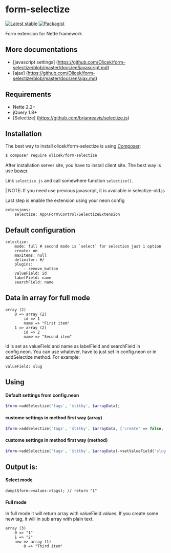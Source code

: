 form-selectize
==============

[![Latest stable](https://img.shields.io/packagist/v/olicek/form-selectize.svg)](https://packagist.org/packages/olicek/form-selectize) [![Packagist](https://img.shields.io/packagist/dt/olicek/form-selectize.svg)](https://packagist.org/packages/olicek/form-selectize)

Form extension for Nette framework

## More documentations

* [javascript settings] (https://github.com/Olicek/form-selectize/blob/master/docs/en/javascript.md)
* [ajax] (https://github.com/Olicek/form-selectize/blob/master/docs/en/ajax.md)

## Requirements

* Nette 2.2+
* jQuery 1.8+
* [Selectize] (https://github.com/brianreavis/selectize.js)

## Installation

The best way to install olicek/form-selectize is using  [Composer](http://getcomposer.org/):

```sh
$ composer require olicek/form-selectize
```

After installation server site, you have to install client site. 
The best way is use [bower](http://bower.io/search/?q=selectize-for-nette).

Link `selectize.js` and call somewhere function `selectize()`.

| NOTE: If you need use previous javascript, it is available in selectize-old.js

Last step is enable the extension using your neon config

```
extensions:
	selectize: App\Form\Control\SelectizeExtension
```

## Default configuration

```
selectize:
	mode: full # second mode is `select` for selection just 1 option
	create: on
	maxItems: null
	delimiter: #/
	plugins:
		- remove_button
	valueField: id
	labelField: name
	searchField: name
```


## Data in array for full mode

```
array (2)
	0 => array (2)
		id => 1
		name => "First item"
	1 => array (2)
		id => 2
		name => "Second item"
```
id is set as valueField and name as labelField and searchField in config.neon. You can use whatever, have to just set in config.neon or in addSelectize method. For example: 
```
valueField: slug
```

## Using

#### Default settings from config.neon

```php
$form->addSelectize('tags', 'štítky', $arrayData);
```

#### custome settings in method first way (array)
```php
$form->addSelectize('tags', 'štítky', $arrayData, ['create' => false, 'maxItems' => 3]);
```

#### custome settings in method first way (method)

```php
$form->addSelectize('tags', 'štítky', $arrayData)->setValueField('slug')->delimiter('_');
```

## Output is:

#### Select mode

```
dump($form->values->tags); // return "1"
```

#### Full mode
In full mode it will return array with valueField values. If you create some new tag, it will in sub array with plain text.

```
array (3)
	0 => "1"
	1 => "2"
	new => array (1)
		0 => "Third item"
```
